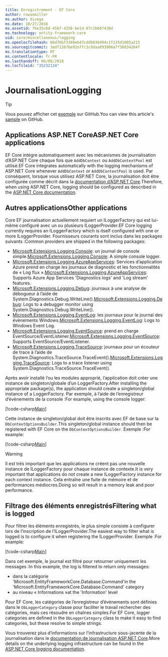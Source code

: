 ```yaml
---
title: Enregistrement - EF Core
author: rowanmiller
ms.author: divega
ms.date: 10/27/2016
ms.assetid: f6e35c6d-45b7-4258-be1d-87c1bb67438d
ms.technology: entity-framework-core
uid: core/miscellaneous/logging
ms.openlocfilehash: 60d76bf3360eb47cdd9836494c1f135d1005a215
ms.sourcegitcommit: 3adf1267be92effc3c9daa893906a7f36834204f
ms.translationtype: MT
ms.contentlocale: fr-FR
ms.lasthandoff: 06/08/2018
ms.locfileid: "35232134"
---
```

# <a name="logging"></a><span data-ttu-id="29d22-102">Journalisation</span><span class="sxs-lookup"><span data-stu-id="29d22-102">Logging</span></span>

> [!TIP]  
> <span data-ttu-id="29d22-103">Vous pouvez afficher cet [exemple](https://github.com/aspnet/EntityFramework.Docs/tree/master/samples/core/Miscellaneous/Logging) sur GitHub.</span><span class="sxs-lookup"><span data-stu-id="29d22-103">You can view this article's [sample](https://github.com/aspnet/EntityFramework.Docs/tree/master/samples/core/Miscellaneous/Logging) on GitHub.</span></span>

## <a name="aspnet-core-applications"></a><span data-ttu-id="29d22-104">Applications ASP.NET Core</span><span class="sxs-lookup"><span data-stu-id="29d22-104">ASP.NET Core applications</span></span>

<span data-ttu-id="29d22-105">EF Core intègre automatiquement avec les mécanismes de journalisation d’ASP.NET Core chaque fois que `AddDbContext` ou `AddDbContextPool` est utilisé.</span><span class="sxs-lookup"><span data-stu-id="29d22-105">EF Core integrates automatically with the logging mechanisms of ASP.NET Core whenever `AddDbContext` or `AddDbContextPool` is used.</span></span> <span data-ttu-id="29d22-106">Par conséquent, lorsque vous utilisez ASP.NET Core, la journalisation doit être configurée comme décrit dans la [documentation d’ASP.NET Core](https://docs.microsoft.com/en-us/aspnet/core/fundamentals/logging?tabs=aspnetcore2x).</span><span class="sxs-lookup"><span data-stu-id="29d22-106">Therefore, when using ASP.NET Core, logging should be configured as described in the [ASP.NET Core documentation](https://docs.microsoft.com/en-us/aspnet/core/fundamentals/logging?tabs=aspnetcore2x).</span></span>

## <a name="other-applications"></a><span data-ttu-id="29d22-107">Autres applications</span><span class="sxs-lookup"><span data-stu-id="29d22-107">Other applications</span></span>

<span data-ttu-id="29d22-108">Core EF journalisation actuellement requiert un ILoggerFactory qui est lui-même configuré avec un ou plusieurs ILoggerProvider.</span><span class="sxs-lookup"><span data-stu-id="29d22-108">EF Core logging currently requires an ILoggerFactory which is itself configured with one or more ILoggerProvider.</span></span> <span data-ttu-id="29d22-109">Fournisseurs courants sont inclus dans les packages suivants :</span><span class="sxs-lookup"><span data-stu-id="29d22-109">Common providers are shipped in the following packages:</span></span>

* <span data-ttu-id="29d22-110">[Microsoft.Extensions.Logging.Console](https://www.nuget.org/packages/Microsoft.Extensions.Logging.Console/): un journal de console simple.</span><span class="sxs-lookup"><span data-stu-id="29d22-110">[Microsoft.Extensions.Logging.Console](https://www.nuget.org/packages/Microsoft.Extensions.Logging.Console/): A simple console logger.</span></span>
* <span data-ttu-id="29d22-111">[Microsoft.Extensions.Logging.AzureAppServices](https://www.nuget.org/packages/Microsoft.Extensions.Logging.AzureAppServices/): Services d’application Azure prend en charge les journaux de diagnostic et les fonctionnalités de « Log flux ».</span><span class="sxs-lookup"><span data-stu-id="29d22-111">[Microsoft.Extensions.Logging.AzureAppServices](https://www.nuget.org/packages/Microsoft.Extensions.Logging.AzureAppServices/): Supports Azure App Services 'Diagnostics logs' and 'Log stream' features.</span></span>
* <span data-ttu-id="29d22-112">[Microsoft.Extensions.Logging.Debug](https://www.nuget.org/packages/Microsoft.Extensions.Logging.Debug/): journaux à une analyse de débogueur à l’aide de System.Diagnostics.Debug.WriteLine().</span><span class="sxs-lookup"><span data-stu-id="29d22-112">[Microsoft.Extensions.Logging.Debug](https://www.nuget.org/packages/Microsoft.Extensions.Logging.Debug/): Logs to a debugger monitor using System.Diagnostics.Debug.WriteLine().</span></span>
* <span data-ttu-id="29d22-113">[Microsoft.Extensions.Logging.EventLog](https://www.nuget.org/packages/Microsoft.Extensions.Logging.EventLog/): les journaux pour le journal des événements Windows.</span><span class="sxs-lookup"><span data-stu-id="29d22-113">[Microsoft.Extensions.Logging.EventLog](https://www.nuget.org/packages/Microsoft.Extensions.Logging.EventLog/): Logs to Windows Event Log.</span></span>
* <span data-ttu-id="29d22-114">[Microsoft.Extensions.Logging.EventSource](https://www.nuget.org/packages/Microsoft.Extensions.Logging.EventSource/): prend en charge EventSource/EventListener.</span><span class="sxs-lookup"><span data-stu-id="29d22-114">[Microsoft.Extensions.Logging.EventSource](https://www.nuget.org/packages/Microsoft.Extensions.Logging.EventSource/): Supports EventSource/EventListener.</span></span>
* <span data-ttu-id="29d22-115">[Microsoft.Extensions.Logging.TraceSource](https://www.nuget.org/packages/Microsoft.Extensions.Logging.TraceSource/): journaux pour un écouteur de trace à l’aide de System.Diagnostics.TraceSource.TraceEvent().</span><span class="sxs-lookup"><span data-stu-id="29d22-115">[Microsoft.Extensions.Logging.TraceSource](https://www.nuget.org/packages/Microsoft.Extensions.Logging.TraceSource/): Logs to a trace listener using System.Diagnostics.TraceSource.TraceEvent().</span></span>

<span data-ttu-id="29d22-116">Après avoir installé l’ou les modules approprié, l’application doit créer une instance de singleton/globale d’un LoggerFactory.</span><span class="sxs-lookup"><span data-stu-id="29d22-116">After installing the appropriate package(s), the application should create a singleton/global instance of a LoggerFactory.</span></span> <span data-ttu-id="29d22-117">Par exemple, à l’aide de l’enregistreur d’événements de la console :</span><span class="sxs-lookup"><span data-stu-id="29d22-117">For example, using the console logger:</span></span>

[!code-csharp[Main](../../../samples/core/Miscellaneous/Logging/Logging/BloggingContext.cs#DefineLoggerFactory)]

<span data-ttu-id="29d22-118">Cette instance de singleton/global doit être inscrits avec EF de base sur la `DbContextOptionsBuilder`.</span><span class="sxs-lookup"><span data-stu-id="29d22-118">This singleton/global instance should then be registered with EF Core on the `DbContextOptionsBuilder`.</span></span> <span data-ttu-id="29d22-119">Exemple :</span><span class="sxs-lookup"><span data-stu-id="29d22-119">For example:</span></span>

[!code-csharp[Main](../../../samples/core/Miscellaneous/Logging/Logging/BloggingContext.cs#RegisterLoggerFactory)]

> [!WARNING]
> <span data-ttu-id="29d22-120">Il est très important que les applications ne créent pas une nouvelle instance de ILoggerFactory pour chaque instance de contexte.</span><span class="sxs-lookup"><span data-stu-id="29d22-120">It is very important that applications do not create a new ILoggerFactory instance for each context instance.</span></span> <span data-ttu-id="29d22-121">Cela entraîne une fuite de mémoire et de performances médiocres.</span><span class="sxs-lookup"><span data-stu-id="29d22-121">Doing so will result in a memory leak and poor performance.</span></span>

## <a name="filtering-what-is-logged"></a><span data-ttu-id="29d22-122">Filtrage des éléments enregistrés</span><span class="sxs-lookup"><span data-stu-id="29d22-122">Filtering what is logged</span></span>

<span data-ttu-id="29d22-123">Pour filtrer les éléments enregistrés, le plus simple consiste à configurer lors de l’inscription de l’ILoggerProvider.</span><span class="sxs-lookup"><span data-stu-id="29d22-123">The easiest way to filter what is logged is to configure it when registering the ILoggerProvider.</span></span> <span data-ttu-id="29d22-124">Exemple :</span><span class="sxs-lookup"><span data-stu-id="29d22-124">For example:</span></span>

[!code-csharp[Main](../../../samples/core/Miscellaneous/Logging/Logging/BloggingContextWithFiltering.cs#DefineLoggerFactory)]

<span data-ttu-id="29d22-125">Dans cet exemple, le journal est filtré pour retourner uniquement les messages :</span><span class="sxs-lookup"><span data-stu-id="29d22-125">In this example, the log is filtered to return only messages:</span></span>
 * <span data-ttu-id="29d22-126">dans la catégorie 'Microsoft.EntityFrameworkCore.Database.Command'</span><span class="sxs-lookup"><span data-stu-id="29d22-126">in the 'Microsoft.EntityFrameworkCore.Database.Command' category</span></span>
 * <span data-ttu-id="29d22-127">au niveau « Informations »</span><span class="sxs-lookup"><span data-stu-id="29d22-127">at the 'Information' level</span></span>

<span data-ttu-id="29d22-128">Pour EF Core, les catégories de l’enregistreur d’événements sont définies dans le `DbLoggerCategory` classe pour faciliter le travail rechercher des catégories, mais ces résoudre en chaînes simples.</span><span class="sxs-lookup"><span data-stu-id="29d22-128">For EF Core, logger categories are defined in the `DbLoggerCategory` class to make it easy to find categories, but these resolve to simple strings.</span></span>

<span data-ttu-id="29d22-129">Vous trouverez plus d’informations sur l’infrastructure sous-jacente de la journalisation dans le [documentation de journalisation ASP.NET Core](https://docs.microsoft.com/en-us/aspnet/core/fundamentals/logging?tabs=aspnetcore2x).</span><span class="sxs-lookup"><span data-stu-id="29d22-129">More details on the underlying logging infrastructure can be found in the [ASP.NET Core logging documentation](https://docs.microsoft.com/en-us/aspnet/core/fundamentals/logging?tabs=aspnetcore2x).</span></span>
